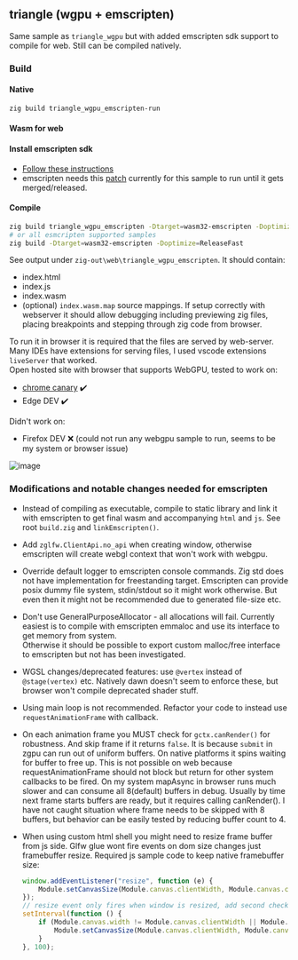 ## triangle (wgpu + emscripten)

Same sample as `triangle_wgpu` but with added emscripten sdk support to compile for web. Still can be compiled natively.

### Build
#### Native
```bash
zig build triangle_wgpu_emscripten-run
```
#### Wasm for web
#### Install emscripten sdk
* [Follow these instructions](https://emscripten.org/docs/getting_started/downloads.html#installation-instructions-using-the-emsdk-recommended)
* emscripten needs this [patch](https://github.com/emscripten-core/emscripten/pull/19477/commits/f4bb4f578131578cd13abbbf78d7f4273788d76f) currently for this sample to run until it gets merged/released.

#### Compile
```bash
zig build triangle_wgpu_emscripten -Dtarget=wasm32-emscripten -Doptimize=ReleaseFast
# or all esmcripten supported samples 
zig build -Dtarget=wasm32-emscripten -Doptimize=ReleaseFast
```
See output under `zig-out\web\triangle_wgpu_emscripten`. It should contain:
* index.html
* index.js
* index.wasm
* (optional) `index.wasm.map` source mappings. If setup correctly with webserver it should allow debugging including previewing zig files, placing breakpoints and stepping through zig code from browser.

To run it in browser it is required that the files are served by web-server.  
Many IDEs have extensions for serving files, I used vscode extensions `liveServer` that worked.  
Open hosted site with browser that supports WebGPU, tested to work on:
* [chrome canary](https://www.google.com/chrome/canary/) ✔️
* Edge DEV ✔️

Didn't work on:

* Firefox DEV ❌ (could not run any webgpu sample to run, seems to be my system or browser issue)

![image](screenshot.png)

### Modifications and notable changes needed for emscripten

* Instead of compiling as executable, compile to static library and link it with emscripten to get final wasm and accompanying `html` and `js`. See root `build.zig` and `linkEmscripten()`.
* Add `zglfw.ClientApi.no_api` when creating window, otherwise emscripten will create webgl context that won't work with webgpu.
* Override default logger to emscripten console commands. Zig std does not have implementation for freestanding target. Emscripten can provide posix dummy file system, stdin/stdout so it might work otherwise. But even then it might not be recommended due to generated file-size etc.
* Don't use GeneralPurposeAllocator - all allocations will fail. Currently easiest is to compile with emscripten emmaloc and use its interface to get memory from system.  
Otherwise it should be possible to export custom malloc/free interface to emscripten but not has been investigated.  
* WGSL changes/deprecated features: use `@vertex` instead of `@stage(vertex)` etc. Natively dawn doesn't seem to enforce these, but browser won't compile deprecated shader stuff.
* Using main loop is not recommended. Refactor your code to instead use `requestAnimationFrame` with callback.
* On each animation frame you MUST check for `gctx.canRender()` for robustness. And skip frame if it returns `false`. It is because `submit` in zgpu can run out of uniform buffers. On native platforms it spins waiting for buffer to free up. This is not possible on web because requestAnimationFrame should not block but return for other system callbacks to be fired. On my system mapAsync in browser runs much slower and can consume all 8(default) buffers in debug. Usually by time next frame starts buffers are ready, but it requires calling canRender(). I have not caught situation where frame needs to be skipped with 8 buffers, but behavior can be easily tested by reducing buffer count to 4.
* When using custom html shell you might need to resize frame buffer from js side. Glfw glue wont fire events on dom size changes just framebuffer resize. Required js sample code to keep native framebuffer size:

    ```js
    window.addEventListener("resize", function (e) { 
        Module.setCanvasSize(Module.canvas.clientWidth, Module.canvas.clientHeight, false); 
    });
    // resize event only fires when window is resized, add second check in case dom changed etc.
    setInterval(function () {
        if (Module.canvas.width != Module.canvas.clientWidth || Module.canvas.height != Module.canvas.clientHeight) {
            Module.setCanvasSize(Module.canvas.clientWidth, Module.canvas.clientHeight, false);
        }
    }, 100);
    ```
